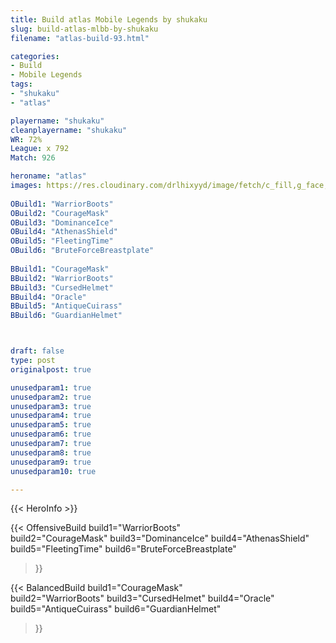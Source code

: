 ```yaml
---
title: Build atlas Mobile Legends by shukaku
slug: build-atlas-mlbb-by-shukaku
filename: "atlas-build-93.html"

categories: 
- Build 
- Mobile Legends
tags: 
- "shukaku"
- "atlas"

playername: "shukaku"
cleanplayername: "shukaku"
WR: 72%
League: x 792
Match: 926 

heroname: "atlas"
images: https://res.cloudinary.com/drlhixyyd/image/fetch/c_fill,g_face,f_auto/https://cdn2-build.mobagenie.my.id/p/images/banner/full/atlas.jpg
 
OBuild1: "WarriorBoots"  
OBuild2: "CourageMask" 
OBuild3: "DominanceIce" 
OBuild4: "AthenasShield" 
OBuild5: "FleetingTime" 
OBuild6: "BruteForceBreastplate" 
 
BBuild1: "CourageMask"  
BBuild2: "WarriorBoots" 
BBuild3: "CursedHelmet" 
BBuild4: "Oracle" 
BBuild5: "AntiqueCuirass" 
BBuild6: "GuardianHelmet"



draft: false
type: post
originalpost: true

unusedparam1: true
unusedparam2: true
unusedparam3: true
unusedparam4: true
unusedparam5: true
unusedparam6: true
unusedparam7: true
unusedparam8: true
unusedparam9: true
unusedparam10: true

---
```


{{< HeroInfo >}} 

{{< OffensiveBuild 
build1="WarriorBoots"  
build2="CourageMask" 
build3="DominanceIce" 
build4="AthenasShield" 
build5="FleetingTime" 
build6="BruteForceBreastplate" 
 >}} 

{{< BalancedBuild 
build1="CourageMask"  
build2="WarriorBoots" 
build3="CursedHelmet" 
build4="Oracle" 
build5="AntiqueCuirass" 
build6="GuardianHelmet" 
 >}}

